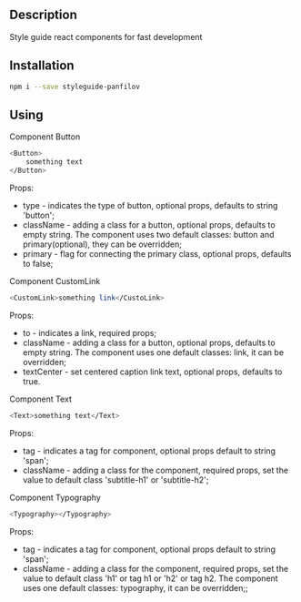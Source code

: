 ## Description

Style guide react components for fast development

## Installation

```bash
npm i --save styleguide-panfilov
```

## Using

Component Button

```bash
<Button>
    something text
</Button>
```

Props:

- type - indicates the type of button, optional props, defaults to string 'button';
- className - adding a class for a button, optional props, defaults to empty string. The component uses two default classes: button and primary(optional), they can be overridden;
- primary - flag for connecting the primary class, optional props, defaults to false;

Component CustomLink

```bash
<CustomLink>something link</CustoLink>
```

Props:

- to - indicates a link, required props;
- className - adding a class for a button, optional props, defaults to empty string. The component uses one default classes: link, it can be overridden;
- textCenter - set centered caption link text, optional props, defaults to true.

Component Text

```bash
<Text>something text</Text>
```

Props:

- tag - indicates a tag for component, optional props default to string 'span';
- className - adding a class for the component, required props, set the value to default class 'subtitle-h1' or 'subtitle-h2';

Component Typography

```bash
<Typography></Typography>
```

Props:

- tag - indicates a tag for component, optional props default to string 'span';
- className - adding a class for the component, required props, set the value to default class 'h1' or tag h1 or 'h2' or tag h2. The component uses one default classes: typography, it can be overridden;;
